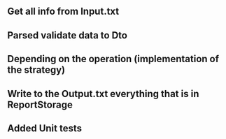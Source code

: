 ## Get all info from Input.txt
## Parsed validate data to Dto
## Depending on the operation (implementation of the strategy)
## Write to the Output.txt everything that is in ReportStorage
## Added Unit tests